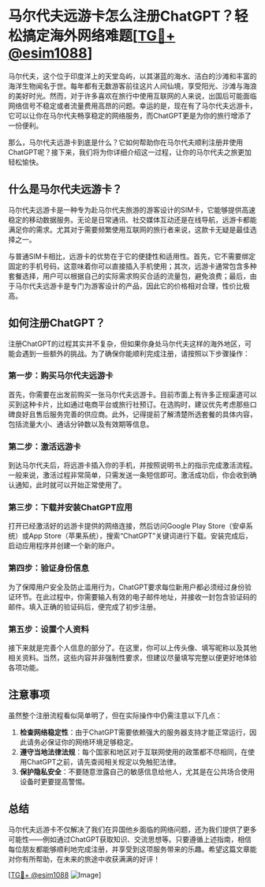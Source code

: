 # 马尔代夫远游卡怎么注册ChatGPT？轻松搞定海外网络难题[[TG💪+ @esim1088](https://t.me/s/esim1088)]

马尔代夫，这个位于印度洋上的天堂岛屿，以其湛蓝的海水、洁白的沙滩和丰富的海洋生物闻名于世。每年都有无数游客前往这片人间仙境，享受阳光、沙滩与海浪的美好时光。然而，对于许多喜欢在旅行中使用互联网的人来说，出国后可能面临网络信号不稳定或者流量费用高昂的问题。幸运的是，现在有了马尔代夫远游卡，它可以让你在马尔代夫畅享稳定的网络服务，而ChatGPT更是为你的旅行增添了一份便利。

那么，马尔代夫远游卡到底是什么？它如何帮助你在马尔代夫顺利注册并使用ChatGPT呢？接下来，我们将为你详细介绍这一过程，让你的马尔代夫之旅更加轻松愉快。

## 什么是马尔代夫远游卡？

马尔代夫远游卡是一种专为赴马尔代夫旅游的游客设计的SIM卡，它能够提供高速稳定的移动数据服务。无论是日常通讯、社交媒体互动还是在线导航，远游卡都能满足你的需求。尤其对于需要频繁使用互联网的旅行者来说，这款卡无疑是最佳选择之一。

与普通SIM卡相比，远游卡的优势在于它的便捷性和适用性。首先，它不需要绑定固定的手机号码，这意味着你可以直接插入手机使用；其次，远游卡通常包含多种套餐选择，用户可以根据自己的实际需求购买合适的流量包，避免浪费；最后，由于马尔代夫远游卡是专门为游客设计的产品，因此它的价格相对合理，性价比极高。

## 如何注册ChatGPT？

注册ChatGPT的过程其实并不复杂，但如果你身处马尔代夫这样的海外地区，可能会遇到一些额外的挑战。为了确保你能顺利完成注册，请按照以下步骤操作：

### 第一步：购买马尔代夫远游卡

首先，你需要在出发前购买一张马尔代夫远游卡。目前市面上有许多正规渠道可以买到这种卡片，比如通过电商平台或旅行社预订。在选购时，建议优先考虑那些口碑良好且售后服务完善的供应商。此外，记得提前了解清楚所选套餐的具体内容，包括流量大小、通话分钟数以及有效期等信息。

### 第二步：激活远游卡

到达马尔代夫后，将远游卡插入你的手机，并按照说明书上的指示完成激活流程。一般来说，激活过程非常简单，只需发送一条短信即可。激活成功后，你会收到确认通知，此时就可以开始正常使用了。

### 第三步：下载并安装ChatGPT应用

打开已经激活好的远游卡提供的网络连接，然后访问Google Play Store（安卓系统）或App Store（苹果系统），搜索“ChatGPT”关键词进行下载。安装完成后，启动应用程序并创建一个新的账户。

### 第四步：验证身份信息

为了保障用户安全及防止滥用行为，ChatGPT要求每位新用户都必须经过身份验证环节。在此过程中，你需要输入有效的电子邮件地址，并接收一封包含验证码的邮件。填入正确的验证码后，便完成了初步注册。

### 第五步：设置个人资料

接下来就是完善个人信息的部分了。在这里，你可以上传头像、填写昵称以及其他相关资料。当然，这些内容并非强制性要求，但建议尽量填写完整以便更好地体验各项功能。

## 注意事项

虽然整个注册流程看似简单明了，但在实际操作中仍需注意以下几点：

1. **检查网络稳定性**：由于ChatGPT需要依赖强大的服务器支持才能正常运行，因此请务必保证你的网络环境足够稳定。
2. **遵守当地法律法规**：每个国家和地区对于互联网使用的政策都不尽相同，在使用ChatGPT之前，请先查阅相关规定以免触犯法律。
3. **保护隐私安全**：不要随意泄露自己的敏感信息给他人，尤其是在公共场合使用设备时更要提高警惕。

## 总结

马尔代夫远游卡不仅解决了我们在异国他乡面临的网络问题，还为我们提供了更多可能性——例如通过ChatGPT获取知识、交流思想等。只要遵循上述指南，相信每位朋友都能够顺利地完成注册，并享受到这项服务带来的乐趣。希望这篇文章能对你有所帮助，在未来的旅途中收获满满的好评！

[[TG💪+ @esim1088](https://t.me/s/esim1088) ![Image](https://i.postimg.cc/4NQfJmqS/Snipaste-2025-05-13-00-14-12.png)]